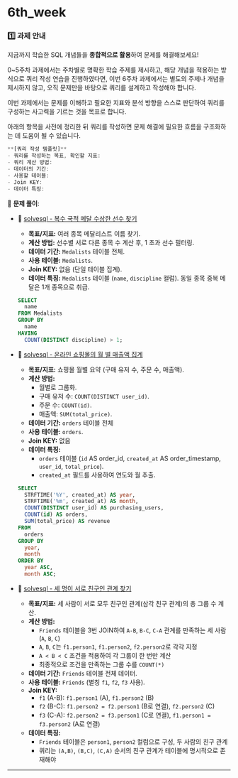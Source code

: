 # 6th_week

### **1️⃣ 과제 안내**

 지금까지 학습한 SQL 개념들을 **종합적으로 활용**하여 문제를 해결해보세요!

 0~5주차 과제에서는 주차별로 명확한 학습 주제를 제시하고, 해당 개념을 적용하는 방식으로 쿼리 작성 연습을 진행하였다면, 이번 6주차 과제에서는 별도의 주제나 개념을 제시하지 않고, 오직 문제만을 바탕으로 쿼리를 설계하고 작성해야 합니다.

 이번 과제에서는 문제를 이해하고 필요한 지표와 분석 방향을 스스로 판단하여 쿼리를 구성하는 사고력을 기르는 것을 목표로 합니다.

 아래의 항목을 사전에 정리한 뒤 쿼리를 작성하면 문제 해결에 필요한 흐름을 구조화하는 데 도움이 될 수 있습니다.

```jsx
**[쿼리 작성 템플릿]**
- 쿼리를 작성하는 목표, 확인할 지표:
- 쿼리 계산 방법:
- 데이터의 기간:
- 사용할 테이블:
- Join KEY:
- 데이터 특징:
```

📝 **문제 풀이**: 

- 🔗 [solvesql - 복수 국적 메달 수상한 선수 찾기](https://solvesql.com/problems/multiple-medalist/)
    - **목표/지표:** 여러 종목 메달리스트 이름 찾기.
    - **계산 방법:** 선수별 서로 다른 종목 수 계산 후, 1 초과 선수 필터링.
    - **데이터 기간:** `Medalists` 테이블 전체.
    - **사용 테이블:** `Medalists`.
    - **Join KEY:** 없음 (단일 테이블 집계).
    - **데이터 특징:** `Medalists` 테이블 (`name`, `discipline` 컬럼). 동일 종목 중복 메달은 1개 종목으로 취급.
    
    ```sql
    SELECT
      name
    FROM Medalists
    GROUP BY
      name
    HAVING
      COUNT(DISTINCT discipline) > 1;
    ```
    
- 🔗 [solvesql - 온라인 쇼핑몰의 월 별 매출액 집계](https://solvesql.com/problems/shoppingmall-monthly-summary/)
    - **목표/지표:** 쇼핑몰 월별 요약 (구매 유저 수, 주문 수, 매출액).
    - **계산 방법:**
        - 월별로 그룹화.
        - 구매 유저 수: `COUNT(DISTINCT user_id)`.
        - 주문 수: `COUNT(id)`.
        - 매출액: `SUM(total_price)`.
    - **데이터 기간:** `orders` 테이블 전체
    - **사용 테이블:** `orders`.
    - **Join KEY:** 없음
    - **데이터 특징:**
        - `orders` 테이블 (`id` AS order_id, `created_at` AS order_timestamp, `user_id`, `total_price`).
        - `created_at` 필드를 사용하여 연도와 월 추출.
    
    ```sql
    SELECT
      STRFTIME('%Y', created_at) AS year,
      STRFTIME('%m', created_at) AS month,
      COUNT(DISTINCT user_id) AS purchasing_users,
      COUNT(id) AS orders,
      SUM(total_price) AS revenue
    FROM
      orders
    GROUP BY
      year,
      month
    ORDER BY
      year ASC,
      month ASC;
    ```
    
- 🔗 [solvesql - 세 명이 서로 친구인 관계 찾기](https://solvesql.com/problems/friend-group-of-3/)
    - **목표/지표:** 세 사람이 서로 모두 친구인 관계(삼각 친구 관계)의 총 그룹 수 계산.
    - **계산 방법:**
        - `Friends` 테이블을 3번 JOIN하여 `A-B`, `B-C`, `C-A` 관계를 만족하는 세 사람 (`A`, `B`, `C`)
        - `A`, `B`, `C`는 `f1.person1`, `f1.person2`, `f2.person2`로 각각 지정
        - `A < B < C` 조건을 적용하여 각 그룹이 한 번만 계산
        - 최종적으로 조건을 만족하는 그룹 수를 `COUNT(*)`
    - **데이터 기간:** `Friends` 테이블 전체 데이터.
    - **사용 테이블:** `Friends` (별칭 `f1`, `f2`, `f3` 사용).
    - **Join KEY:**
        - `f1` (A-B): `f1.person1` (A), `f1.person2` (B)
        - `f2` (B-C): `f1.person2 = f2.person1` (B로 연결), `f2.person2` (C)
        - `f3` (C-A): `f2.person2 = f3.person1` (C로 연결), `f1.person1 = f3.person2` (A로 연결)
    - **데이터 특징:**
        - `Friends` 테이블은 `person1`, `person2` 컬럼으로 구성, 두 사람의 친구 관계
        - 쿼리는 `(A,B)`, `(B,C)`, `(C,A)` 순서의 친구 관계가 테이블에 명시적으로 존재해야

---